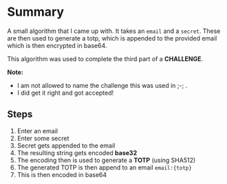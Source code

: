 # Summary

A small algorithm that I came up with. It takes an ```email``` and a ```secret```. These are then used to generate a
totp, which is appended to the provided email which is then encrypted in base64.

This algorithm was used to complete the third part of a __CHALLENGE__.

__Note:__ 

- I am not allowed to name the challenge this was used in ;-; .
- I did get it right and got accepted!

## Steps

1. Enter an email
2. Enter some secret
3. Secret gets appended to the email 
4. The resulting string gets encoded __base32__
5. The encoding then is used to generate a __TOTP__ (using SHA512)
6. The generated TOTP is then append to an email ```email:{totp}```
7. This is then encoded in base64


